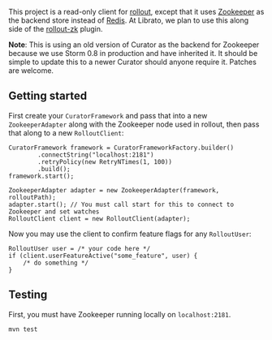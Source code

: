 This project is a read-only client for [rollout](https://github.com/FetLife/rollout/), except that it uses
[Zookeeper](http://zookeeper.apache.org/) as the backend store instead of [Redis](http://redis.io/). At Librato, we
plan to use this along side of the [rollout-zk](https://github.com/papertrail/rollout-zk) plugin.

**Note**: This is using an old version of Curator as the backend for Zookeeper because we use Storm 0.8 in production
and have inherited it. It should be simple to update this to a newer Curator should anyone require it. Patches are
welcome.

## Getting started

First create your `CuratorFramework` and pass that into a new `ZookeeperAdapter` along with the Zookeeper node used in
rollout, then pass that along to a new `RolloutClient`:

    CuratorFramework framework = CuratorFrameworkFactory.builder()
            .connectString("localhost:2181")
            .retryPolicy(new RetryNTimes(1, 100))
            .build();
    framework.start();

    ZookeeperAdapter adapter = new ZookeeperAdapter(framework, rolloutPath);
    adapter.start(); // You must call start for this to connect to Zookeeper and set watches
    RolloutClient client = new RolloutClient(adapter);

Now you may use the client to confirm feature flags for any `RolloutUser`:

    RolloutUser user = /* your code here */
    if (client.userFeatureActive("some_feature", user) {
        /* do something */
    }

## Testing

First, you must have Zookeeper running locally on `localhost:2181`.

    mvn test
